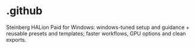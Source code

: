 # .github
Steinberg HALion Paid for Windows: windows-tuned setup and guidance + reusable presets and templates; faster workflows, GPU options and clean exports.
